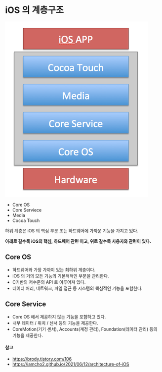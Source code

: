 # iOS 의 계층구조

<img src="../../Image/iOS-계층구조.png">

- Core OS
- Core Serviece
- Media
- Cocoa Touch

하위 계층은 iOS 의 핵심 부분 또는 하드웨어에 가까운 기능을 가지고 있다.

<b>아래로 갈수록 iOS의 핵심, 하드웨어 관련 이고, 위로 갈수록 사용자와 관련이 있다.</b>


## Core OS
- 하드웨어와 가장 가까이 있는 최하위 계층이다.
- iOS 의 거의 모든 기능의 기본적적인 부분을 관리한다.
- C기반의 저수준의 API 로 이루어져 있다.
- 데이터 처리, 네트워크, 파일 접근 등 시스템의 핵심적인 기능을 포함한다.


## Core Service
- Core OS 에서 제공하지 않는 기능을 포함하고 있다.
- 내부 데이터 / 위치 / 센서 등의 기능을 제공한다.
- CoreMotion(기기 센서), Accounts(계정 관리), Foundation(데이터 관리) 등의 기능을 제공한다.




#### 참고
- https://brody.tistory.com/106
- https://iamcho2.github.io/2021/06/12/architecture-of-iOS